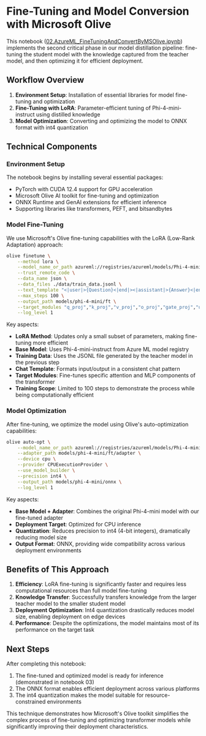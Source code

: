 # Fine-Tuning and Model Conversion with Microsoft Olive

This notebook ([02.AzureML_FineTuningAndConvertByMSOlive.ipynb](./02.AzureML_FineTuningAndConvertByMSOlive.ipynb)) implements the second critical phase in our model distillation pipeline: fine-tuning the student model with the knowledge captured from the teacher model, and then optimizing it for efficient deployment.

## Workflow Overview

1. **Environment Setup**: Installation of essential libraries for model fine-tuning and optimization
2. **Fine-Tuning with LoRA**: Parameter-efficient tuning of Phi-4-mini-instruct using distilled knowledge
3. **Model Optimization**: Converting and optimizing the model to ONNX format with int4 quantization

## Technical Components

### Environment Setup
The notebook begins by installing several essential packages:
- PyTorch with CUDA 12.4 support for GPU acceleration
- Microsoft Olive AI toolkit for fine-tuning and optimization
- ONNX Runtime and GenAI extensions for efficient inference
- Supporting libraries like transformers, PEFT, and bitsandbytes

### Model Fine-Tuning
We use Microsoft's Olive fine-tuning capabilities with the LoRA (Low-Rank Adaptation) approach:

```bash
olive finetune \
    --method lora \
    --model_name_or_path azureml://registries/azureml/models/Phi-4-mini-instruct/versions/1 \
    --trust_remote_code \
    --data_name json \
    --data_files ./data/train_data.jsonl \
    --text_template "<|user|>{Question}<|end|><|assistant|>{Answer}<|end|>" \
    --max_steps 100 \
    --output_path models/phi-4-mini/ft \
    --target_modules "q_proj","k_proj","v_proj","o_proj","gate_proj","up_proj","down_proj" \
    --log_level 1
```

Key aspects:
- **LoRA Method**: Updates only a small subset of parameters, making fine-tuning more efficient
- **Base Model**: Uses Phi-4-mini-instruct from Azure ML model registry
- **Training Data**: Uses the JSONL file generated by the teacher model in the previous step
- **Chat Template**: Formats input/output in a consistent chat pattern
- **Target Modules**: Fine-tunes specific attention and MLP components of the transformer
- **Training Scope**: Limited to 100 steps to demonstrate the process while being computationally efficient

### Model Optimization
After fine-tuning, we optimize the model using Olive's auto-optimization capabilities:

```bash
olive auto-opt \
    --model_name_or_path azureml://registries/azureml/models/Phi-4-mini-instruct/versions/1 \
    --adapter_path models/phi-4-mini/ft/adapter \
    --device cpu \
    --provider CPUExecutionProvider \
    --use_model_builder \
    --precision int4 \
    --output_path models/phi-4-mini/onnx \
    --log_level 1
```

Key aspects:
- **Base Model + Adapter**: Combines the original Phi-4-mini model with our fine-tuned adapter
- **Deployment Target**: Optimized for CPU inference
- **Quantization**: Reduces precision to int4 (4-bit integers), dramatically reducing model size
- **Output Format**: ONNX, providing wide compatibility across various deployment environments

## Benefits of This Approach

1. **Efficiency**: LoRA fine-tuning is significantly faster and requires less computational resources than full model fine-tuning
2. **Knowledge Transfer**: Successfully transfers knowledge from the larger teacher model to the smaller student model
3. **Deployment Optimization**: Int4 quantization drastically reduces model size, enabling deployment on edge devices
4. **Performance**: Despite the optimizations, the model maintains most of its performance on the target task

## Next Steps

After completing this notebook:
1. The fine-tuned and optimized model is ready for inference (demonstrated in notebook 03)
2. The ONNX format enables efficient deployment across various platforms
3. The int4 quantization makes the model suitable for resource-constrained environments

This technique demonstrates how Microsoft's Olive toolkit simplifies the complex process of fine-tuning and optimizing transformer models while significantly improving their deployment characteristics.
